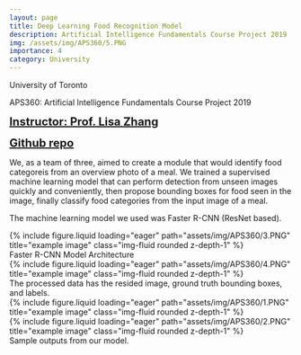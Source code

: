 ```yaml
---
layout: page
title: Deep Learning Food Recognition Model
description: Artificial Intelligence Fundamentals Course Project 2019
img: /assets/img/APS360/5.PNG
importance: 4
category: University
---
```


University of Toronto

APS360: Artificial Intelligence Fundamentals Course Project 2019

<a href="http://www.lisazhang.ca/" target="_blank" style="font-size: 20px; font-weight: bold;">Instructor: Prof. Lisa Zhang</a>

<a href="https://github.com/thomas-enxuli/Deep-Learning-Food-Detection-Model" target="_blank" style="font-size: 20px; font-weight: bold;">Github repo</a>

We, as a team of three, aimed to create a module that would identify food categoreis from an overview photo of a meal. We trained a supervised machine learning model that can perform detection from unseen images quickly and conveniently, then propose bounding boxes for food seen in the image, finally classify food categories from the input image of a meal.

The machine learning model we used was Faster R-CNN (ResNet based).

<div class="row">
    <div class="col-sm mt-3 mt-md-0">
        {% include figure.liquid loading="eager" path="assets/img/APS360/3.PNG" title="example image" class="img-fluid rounded z-depth-1" %}
    </div>
</div>
<div class="caption">
    Faster R-CNN Model Architecture
</div>

<div class="row">
    <div class="col-sm mt-3 mt-md-0">
        {% include figure.liquid loading="eager" path="assets/img/APS360/4.PNG" title="example image" class="img-fluid rounded z-depth-1" %}
    </div>
</div>
<div class="caption">
    The processed data has the resided image, ground truth bounding boxes, and labels.
</div>

<div class="row justify-content-sm-center">
    <div class="col-sm-8 mt-3 mt-md-0">
        {% include figure.liquid loading="eager" path="assets/img/APS360/1.PNG" title="example image" class="img-fluid rounded z-depth-1" %}
    </div>
    <div class="col-sm-4 mt-3 mt-md-0">
        {% include figure.liquid loading="eager" path="assets/img/APS360/2.PNG" title="example image" class="img-fluid rounded z-depth-1" %}
    </div>
</div>
<div class="caption">
    Sample outputs from our model.
</div>
